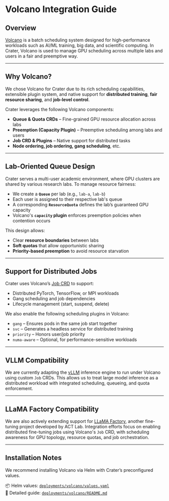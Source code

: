 # Volcano Integration Guide

## Overview

[Volcano](https://volcano.sh/en/) is a batch scheduling system designed for high-performance workloads such as AI/ML training, big data, and scientific computing. In Crater, Volcano is used to manage GPU scheduling across multiple labs and users in a fair and preemptive way.

---

## Why Volcano?

We chose Volcano for Crater due to its rich scheduling capabilities, extensible plugin system, and native support for **distributed training**, **fair resource sharing**, and **job-level control**.

Crater leverages the following Volcano components:

- **Queue & Quota CRDs** – Fine-grained GPU resource allocation across labs
- **Preemption (Capacity Plugin)** – Preemptive scheduling among labs and users
- **Job CRD & Plugins** – Native support for distributed tasks
- **Node ordering, job ordering, gang scheduling**, etc.

---

## Lab-Oriented Queue Design

Crater serves a multi-user academic environment, where GPU clusters are shared by various research labs. To manage resource fairness:

- We create a **`Queue`** per lab (e.g., `lab-a`, `lab-b`)
- Each user is assigned to their respective lab's queue
- A corresponding **`ResourceQuota`** defines the lab’s guaranteed GPU capacity
- Volcano's **`capacity` plugin** enforces preemption policies when contention occurs

This design allows:

- Clear **resource boundaries** between labs
- **Soft quotas** that allow opportunistic sharing
- **Priority-based preemption** to avoid resource starvation

---

## Support for Distributed Jobs

Crater uses Volcano’s [Job CRD](https://volcano.sh/en/docs/job-tutorial/) to support:

- Distributed PyTorch, TensorFlow, or MPI workloads
- Gang scheduling and job dependencies
- Lifecycle management (start, suspend, delete)

We also enable the following scheduling plugins in Volcano:

- `gang` – Ensures pods in the same job start together
- `svc` – Generates a headless service for distributed training
- `priority` – Honors user/job priority
- `numa-aware` – Optional, for performance-sensitive workloads

---

## VLLM Compatibility

We are currently adapting the [vLLM](https://github.com/vllm-project/vllm) inference engine to run under Volcano using custom `Job` CRDs. This allows us to treat large model inference as a distributed workload with integrated scheduling, queueing, and quota enforcement.

---

## LLaMA Factory Compatibility

We are also actively extending support for [LLaMA Factory](https://github.com/hiyouga/LLaMA-Factory), another fine-tuning project developed by ACT Lab. Integration efforts focus on enabling distributed fine-tuning jobs using Volcano's `Job` CRD, with scheduling awareness for GPU topology, resource quotas, and job orchestration.

---

## Installation Notes

We recommend installing Volcano via Helm with Crater’s preconfigured values.

📦 Helm values: [`deployments/volcano/values.yaml`](../deployments/volcano/values.yaml)  
📖 Detailed guide: [`deployments/volcano/README.md`](../deployments/volcano/README.md)

